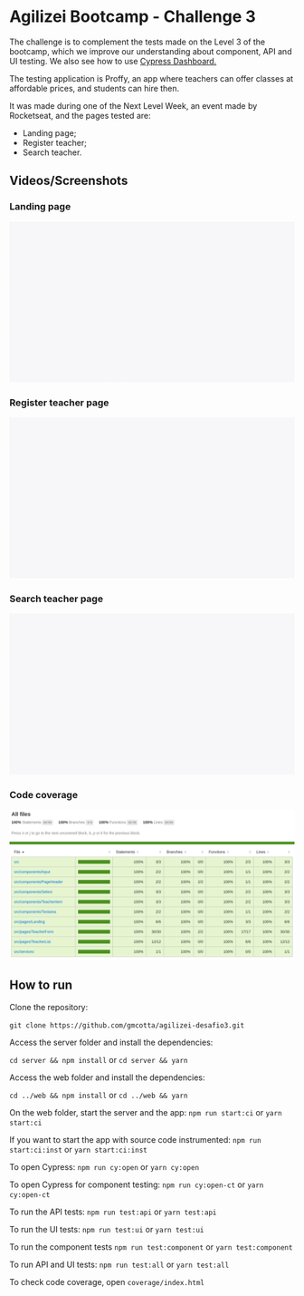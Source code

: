 # Agilizei Bootcamp - Challenge 3

The challenge is to complement the tests made on the Level 3 of the bootcamp, which we improve our understanding about component, API and UI testing. We also see how to use [Cypress Dashboard.](https://dashboard.cypress.io/projects/sbbzcn/runs/2/overview)

The testing application is Proffy, an app where teachers can offer classes at affordable prices, and students can hire then. 

It was made during one of the Next Level Week, an event made by Rocketseat, and the pages tested are:

- Landing page;
- Register teacher;
- Search teacher.

## Videos/Screenshots

### Landing page
![Landing page video](.github/assets/images/Landing.spec.ts.gif)

### Register teacher page
![Register teacher page video](.github/assets/images/TeacherForm.spec.ts.gif)

### Search teacher page
![Search teacher page video](.github/assets/images/TeacherList.spec.ts.gif)

### Code coverage
![Code coverage image](.github/assets/images/CodeCoverage.png)

## How to run

Clone the repository:

`git clone https://github.com/gmcotta/agilizei-desafio3.git`

Access the server folder and install the dependencies:

`cd server && npm install` or `cd server && yarn`

Access the web folder and install the dependencies:

`cd ../web && npm install` or `cd ../web && yarn`

On the web folder, start the server and the app:
`npm run start:ci` or `yarn start:ci`

If you want to start the app with source code instrumented:
`npm run start:ci:inst` or `yarn start:ci:inst`

To open Cypress:
`npm run cy:open` or `yarn cy:open`

To open Cypress for component testing:
`npm run cy:open-ct` or `yarn cy:open-ct`

To run the API tests:
`npm run test:api` or `yarn test:api`

To run the UI tests:
`npm run test:ui` or `yarn test:ui`

To run the component tests
`npm run test:component` or `yarn test:component`

To run API and UI tests:
`npm run test:all` or `yarn test:all`

To check code coverage, open `coverage/index.html`
